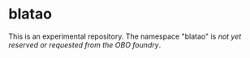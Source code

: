 
# blatao

This is an experimental repository.  The namespace "blatao" is _not yet reserved or requested from the OBO foundry_.


